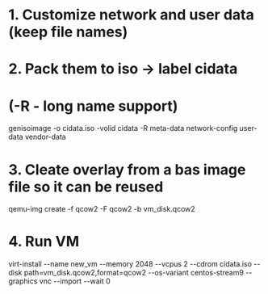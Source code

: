 ######
# 1. Customize network and user data (keep file names)
# 2. Pack them to iso -> label cidata
#    (-R - long name support)
genisoimage -o cidata.iso -volid cidata -R meta-data network-config user-data vendor-data
# 3. Cleate overlay from a bas image file so it can be reused
qemu-img create -f qcow2 -F qcow2 -b <base img> vm_disk.qcow2
# 4. Run VM
virt-install --name new_vm --memory 2048 --vcpus 2 --cdrom cidata.iso --disk path=vm_disk.qcow2,format=qcow2 --os-variant centos-stream9 --graphics vnc --import --wait 0 
